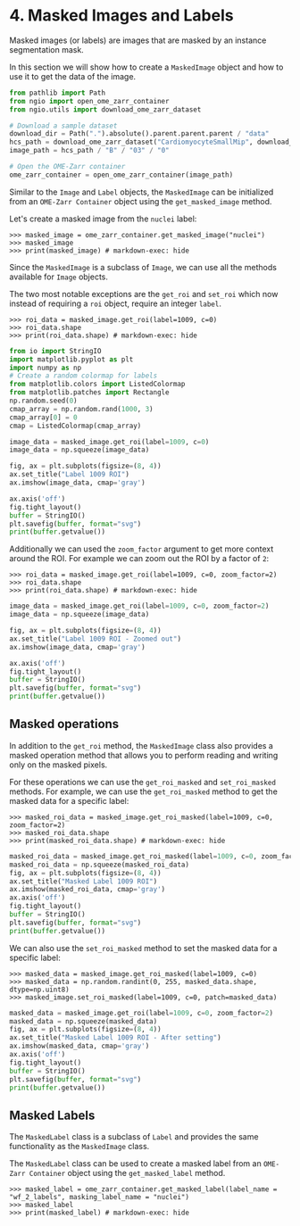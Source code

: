 # 4. Masked Images and Labels

Masked images (or labels) are images that are masked by an instance segmentation mask.

In this section we will show how to create a `MaskedImage` object and how to use it to get the data of the image.

```python exec="true" session="masked_images"
from pathlib import Path
from ngio import open_ome_zarr_container
from ngio.utils import download_ome_zarr_dataset

# Download a sample dataset
download_dir = Path(".").absolute().parent.parent.parent / "data" 
hcs_path = download_ome_zarr_dataset("CardiomyocyteSmallMip", download_dir=download_dir)
image_path = hcs_path / "B" / "03" / "0"

# Open the OME-Zarr container
ome_zarr_container = open_ome_zarr_container(image_path)
```

Similar to the `Image` and `Label` objects, the `MaskedImage` can be initialized from an `OME-Zarr Container` object using the `get_masked_image` method.

Let's create a masked image from the `nuclei` label:

```pycon exec="true" source="console" session="masked_images"
>>> masked_image = ome_zarr_container.get_masked_image("nuclei")
>>> masked_image
>>> print(masked_image) # markdown-exec: hide
```

Since the `MaskedImage` is a subclass of `Image`, we can use all the methods available for `Image` objects.

The two most notable exceptions are the `get_roi` and `set_roi` which now instead of requiring a `roi` object, require an integer `label`.

```pycon exec="true" source="console" session="masked_images"
>>> roi_data = masked_image.get_roi(label=1009, c=0)
>>> roi_data.shape
>>> print(roi_data.shape) # markdown-exec: hide
```

```python exec="1" html="1" session="masked_images"
from io import StringIO
import matplotlib.pyplot as plt
import numpy as np
# Create a random colormap for labels
from matplotlib.colors import ListedColormap
from matplotlib.patches import Rectangle
np.random.seed(0)
cmap_array = np.random.rand(1000, 3)
cmap_array[0] = 0
cmap = ListedColormap(cmap_array)

image_data = masked_image.get_roi(label=1009, c=0)
image_data = np.squeeze(image_data)

fig, ax = plt.subplots(figsize=(8, 4))
ax.set_title("Label 1009 ROI")
ax.imshow(image_data, cmap='gray')

ax.axis('off')
fig.tight_layout()
buffer = StringIO()
plt.savefig(buffer, format="svg")
print(buffer.getvalue())
```

Additionally we can used the `zoom_factor` argument to get more context around the ROI.
For example we can zoom out the ROI by a factor of `2`:

```pycon exec="true" source="console" session="masked_images"
>>> roi_data = masked_image.get_roi(label=1009, c=0, zoom_factor=2)
>>> roi_data.shape
>>> print(roi_data.shape) # markdown-exec: hide
```

```python exec="1" html="1" session="masked_images"
image_data = masked_image.get_roi(label=1009, c=0, zoom_factor=2)
image_data = np.squeeze(image_data)

fig, ax = plt.subplots(figsize=(8, 4))
ax.set_title("Label 1009 ROI - Zoomed out")
ax.imshow(image_data, cmap='gray')

ax.axis('off')
fig.tight_layout()
buffer = StringIO()
plt.savefig(buffer, format="svg")
print(buffer.getvalue())
```

## Masked operations

In addition to the `get_roi` method, the `MaskedImage` class also provides a masked operation method that allows you to perform reading and writing only on the masked pixels.

For these operations we can use the `get_roi_masked` and `set_roi_masked` methods.
For example, we can use the `get_roi_masked` method to get the masked data for a specific label:

```pycon exec="true" source="console" session="masked_images"
>>> masked_roi_data = masked_image.get_roi_masked(label=1009, c=0, zoom_factor=2)
>>> masked_roi_data.shape
>>> print(masked_roi_data.shape) # markdown-exec: hide
```

```python exec="1" html="1" session="masked_images"
masked_roi_data = masked_image.get_roi_masked(label=1009, c=0, zoom_factor=2)
masked_roi_data = np.squeeze(masked_roi_data)
fig, ax = plt.subplots(figsize=(8, 4))
ax.set_title("Masked Label 1009 ROI")
ax.imshow(masked_roi_data, cmap='gray')
ax.axis('off')
fig.tight_layout()
buffer = StringIO()
plt.savefig(buffer, format="svg")
print(buffer.getvalue())
```

We can also use the `set_roi_masked` method to set the masked data for a specific label:

```pycon exec="true" source="console" session="masked_images"
>>> masked_data = masked_image.get_roi_masked(label=1009, c=0)
>>> masked_data = np.random.randint(0, 255, masked_data.shape, dtype=np.uint8)
>>> masked_image.set_roi_masked(label=1009, c=0, patch=masked_data)
```

```python exec="1" html="1" session="masked_images"
masked_data = masked_image.get_roi(label=1009, c=0, zoom_factor=2)
masked_data = np.squeeze(masked_data)
fig, ax = plt.subplots(figsize=(8, 4))
ax.set_title("Masked Label 1009 ROI - After setting")
ax.imshow(masked_data, cmap='gray')
ax.axis('off')
fig.tight_layout()
buffer = StringIO()
plt.savefig(buffer, format="svg")
print(buffer.getvalue())
```

## Masked Labels

The `MaskedLabel` class is a subclass of `Label` and provides the same functionality as the `MaskedImage` class.

The `MaskedLabel` class can be used to create a masked label from an `OME-Zarr Container` object using the `get_masked_label` method.

```pycon exec="true" source="console" session="masked_images"
>>> masked_label = ome_zarr_container.get_masked_label(label_name = "wf_2_labels", masking_label_name = "nuclei")
>>> masked_label
>>> print(masked_label) # markdown-exec: hide
```
